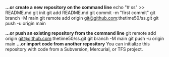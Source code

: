 
**…or create a new repository on the command line**
echo "# ss" >> README.md
git init
git add README.md
git commit -m "first commit"
git branch -M main
git remote add origin git@github.com:thetime50/ss.git
git push -u origin main
                
**…or push an existing repository from the command line**
git remote add origin git@github.com:thetime50/ss.git
git branch -M main
git push -u origin main
**…or import code from another repository**
You can initialize this repository with code from a Subversion, Mercurial, or TFS project.
